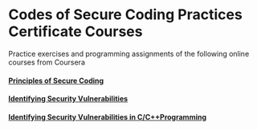 # Codes of Secure Coding Practices Certificate Courses
Practice exercises and programming assignments of the following online courses from Coursera

#### [Principles of Secure Coding](https://www.coursera.org/learn/secure-coding-principles/home/welcome)
#### [Identifying Security Vulnerabilities](https://www.coursera.org/learn/identifying-security-vulnerabilities/home/welcome)
#### [Identifying Security Vulnerabilities in C/C++Programming](https://www.coursera.org/learn/identifying-security-vulnerabilities-c-programming/home/welcome)
